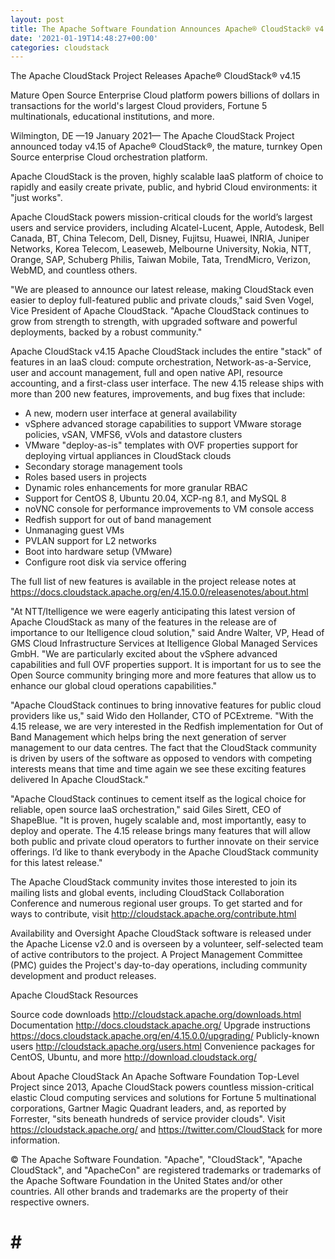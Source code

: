 ```yaml
---
layout: post
title: The Apache Software Foundation Announces Apache® CloudStack® v4.15
date: '2021-01-19T14:48:27+00:00'
categories: cloudstack
---
```

The Apache CloudStack Project Releases Apache® CloudStack® v4.15

Mature Open Source Enterprise Cloud platform powers billions of dollars in transactions for the world's largest Cloud providers, Fortune 5 multinationals, educational institutions, and more.

Wilmington, DE —19 January 2021— The Apache CloudStack Project announced today v4.15 of Apache® CloudStack®, the mature, turnkey Open Source enterprise Cloud orchestration platform.

Apache CloudStack is the proven, highly scalable IaaS platform of choice to rapidly and easily create private, public, and hybrid Cloud environments: it "just works".

Apache CloudStack powers mission-critical clouds for the world’s largest users and service providers, including Alcatel-Lucent, Apple, Autodesk, Bell Canada, BT, China Telecom, Dell, Disney, Fujitsu, Huawei, INRIA, Juniper Networks, Korea Telecom, Leaseweb, Melbourne University, Nokia, NTT, Orange, SAP, Schuberg Philis, Taiwan Mobile, Tata, TrendMicro, Verizon, WebMD, and countless others.

"We are pleased to announce our latest release, making CloudStack even easier to deploy full-featured public and private clouds," said Sven Vogel, Vice President of Apache CloudStack. "Apache CloudStack continues to grow from strength to strength, with upgraded software and powerful deployments, backed by a robust community."

Apache CloudStack v4.15
Apache CloudStack includes the entire "stack" of features in an IaaS cloud: compute orchestration, Network-as-a-Service, user and account management, full and open native API, resource accounting, and a first-class user interface. The new 4.15 release ships with more than 200 new features, improvements, and bug fixes that include:

- A new, modern user interface at general availability
- vSphere advanced storage capabilities to support VMware storage policies, vSAN, VMFS6, vVols and datastore clusters
- VMware "deploy-as-is" templates with OVF properties support for deploying virtual appliances in CloudStack clouds
- Secondary storage management tools
- Roles based users in projects
- Dynamic roles enhancements for more granular RBAC
- Support for CentOS 8, Ubuntu 20.04, XCP-ng 8.1, and MySQL 8
- noVNC console for performance improvements to VM console access
- Redfish support for out of band management
- Unmanaging guest VMs
- PVLAN support for L2 networks
- Boot into hardware setup (VMware)
- Configure root disk via service offering

The full list of new features is available in the project release notes at https://docs.cloudstack.apache.org/en/4.15.0.0/releasenotes/about.html

"At NTT/Itelligence we were eagerly anticipating this latest version of Apache CloudStack as many of the features in the release are of importance to our Itelligence cloud solution," said Andre Walter, VP, Head of GMS Cloud Infrastructure Services at Itelligence Global Managed Services GmbH. "We are particularly excited about the vSphere advanced capabilities and full OVF properties support. It is important for us to see the Open Source community bringing more and more features that allow us to enhance our global cloud operations capabilities."

"Apache CloudStack continues to bring innovative features for public cloud providers like us,"  said Wido den Hollander, CTO of PCExtreme. "With the 4.15 release, we are very interested in the Redfish implementation for Out of Band Management which helps bring the next generation of server management to our data centres. The fact that the CloudStack community is driven by users of the software as opposed to vendors with competing interests means that time and time again we see these exciting features delivered In Apache CloudStack."

"Apache CloudStack continues to cement itself as the logical choice for reliable, open source IaaS orchestration," said Giles Sirett, CEO of ShapeBlue. "It is proven, hugely scalable and, most importantly, easy to deploy and operate. The 4.15 release brings many features that will allow both public and private cloud operators to further innovate on their service offerings. I’d like to thank everybody in the Apache CloudStack community for this latest release."

The Apache CloudStack community invites those interested to join its mailing lists and global events, including CloudStack Collaboration Conference and numerous regional user groups. To get started and for ways to contribute, visit http://cloudstack.apache.org/contribute.html

Availability and Oversight
Apache CloudStack software is released under the Apache License v2.0 and is overseen by a volunteer, self-selected team of active contributors to the project. A Project Management Committee (PMC) guides the Project's day-to-day operations, including community development and product releases.

Apache CloudStack Resources

Source code downloads http://cloudstack.apache.org/downloads.html
Documentation http://docs.cloudstack.apache.org/
Upgrade instructions https://docs.cloudstack.apache.org/en/4.15.0.0/upgrading/
Publicly-known users http://cloudstack.apache.org/users.html
Convenience packages for CentOS, Ubuntu, and more http://download.cloudstack.org/

About Apache CloudStack
An Apache Software Foundation Top-Level Project since 2013, Apache CloudStack powers countless mission-critical elastic Cloud computing services and solutions for Fortune 5 multinational corporations, Gartner Magic Quadrant leaders, and, as reported by Forrester, "sits beneath hundreds of service provider clouds". Visit https://cloudstack.apache.org/ and https://twitter.com/CloudStack for more information.

© The Apache Software Foundation. "Apache", "CloudStack", "Apache CloudStack", and "ApacheCon" are registered trademarks or trademarks of the Apache Software Foundation in the United States and/or other countries. All other brands and trademarks are the property of their respective owners.

# # #
